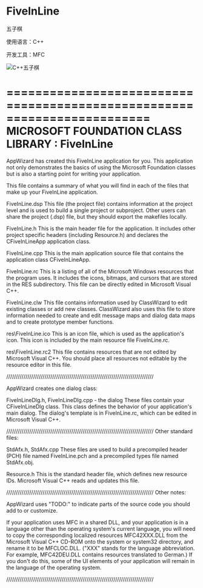 # FiveInLine

五子棋

使用语言：C++

开发工具：MFC

![C++五子棋][1]

[1]: http://image17-c.poco.cn/mypoco/myphoto/20150509/10/5637852220150509101310056.jpg?1024x739_120

========================================================================
       MICROSOFT FOUNDATION CLASS LIBRARY : FiveInLine
========================================================================


AppWizard has created this FiveInLine application for you.  This application
not only demonstrates the basics of using the Microsoft Foundation classes
but is also a starting point for writing your application.

This file contains a summary of what you will find in each of the files that
make up your FiveInLine application.

FiveInLine.dsp
    This file (the project file) contains information at the project level and
    is used to build a single project or subproject. Other users can share the
    project (.dsp) file, but they should export the makefiles locally.

FiveInLine.h
    This is the main header file for the application.  It includes other
    project specific headers (including Resource.h) and declares the
    CFiveInLineApp application class.

FiveInLine.cpp
    This is the main application source file that contains the application
    class CFiveInLineApp.

FiveInLine.rc
    This is a listing of all of the Microsoft Windows resources that the
    program uses.  It includes the icons, bitmaps, and cursors that are stored
    in the RES subdirectory.  This file can be directly edited in Microsoft
	Visual C++.

FiveInLine.clw
    This file contains information used by ClassWizard to edit existing
    classes or add new classes.  ClassWizard also uses this file to store
    information needed to create and edit message maps and dialog data
    maps and to create prototype member functions.

res\FiveInLine.ico
    This is an icon file, which is used as the application's icon.  This
    icon is included by the main resource file FiveInLine.rc.

res\FiveInLine.rc2
    This file contains resources that are not edited by Microsoft 
	Visual C++.  You should place all resources not editable by
	the resource editor in this file.




/////////////////////////////////////////////////////////////////////////////

AppWizard creates one dialog class:

FiveInLineDlg.h, FiveInLineDlg.cpp - the dialog
    These files contain your CFiveInLineDlg class.  This class defines
    the behavior of your application's main dialog.  The dialog's
    template is in FiveInLine.rc, which can be edited in Microsoft
	Visual C++.


/////////////////////////////////////////////////////////////////////////////
Other standard files:

StdAfx.h, StdAfx.cpp
    These files are used to build a precompiled header (PCH) file
    named FiveInLine.pch and a precompiled types file named StdAfx.obj.

Resource.h
    This is the standard header file, which defines new resource IDs.
    Microsoft Visual C++ reads and updates this file.

/////////////////////////////////////////////////////////////////////////////
Other notes:

AppWizard uses "TODO:" to indicate parts of the source code you
should add to or customize.

If your application uses MFC in a shared DLL, and your application is 
in a language other than the operating system's current language, you
will need to copy the corresponding localized resources MFC42XXX.DLL
from the Microsoft Visual C++ CD-ROM onto the system or system32 directory,
and rename it to be MFCLOC.DLL.  ("XXX" stands for the language abbreviation.
For example, MFC42DEU.DLL contains resources translated to German.)  If you
don't do this, some of the UI elements of your application will remain in the
language of the operating system.

/////////////////////////////////////////////////////////////////////////////

